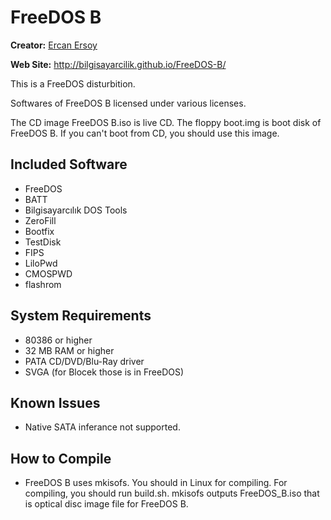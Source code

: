 # FreeDOS B

**Creator:** [Ercan Ersoy](https://github.com/ercanersoy/)

**Web Site:** http://bilgisayarcilik.github.io/FreeDOS-B/

This is a FreeDOS disturbition.

Softwares of FreeDOS B licensed under various licenses.

The CD image FreeDOS B.iso is live CD. The floppy boot.img is boot disk of FreeDOS B. If you can't boot from CD, you should use this image.

## Included Software

* FreeDOS
* BATT
* Bilgisayarcılık DOS Tools
* ZeroFill
* Bootfix
* TestDisk
* FIPS
* LiloPwd
* CMOSPWD
* flashrom

## System Requirements

* 80386 or higher
* 32 MB RAM or higher
* PATA CD/DVD/Blu-Ray driver
* SVGA (for Blocek those is in FreeDOS)

## Known Issues

* Native SATA inferance not supported.

## How to Compile

* FreeDOS B uses mkisofs. You should in Linux for compiling. For compiling, you should run build.sh. mkisofs outputs FreeDOS_B.iso that is optical disc image file for FreeDOS B.
